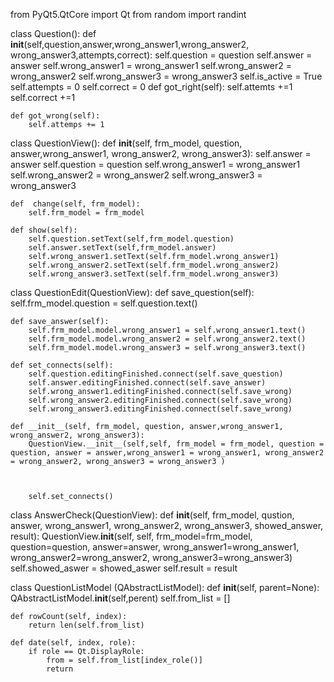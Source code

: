 from PyQt5.QtCore import Qt
from random import randint

class Question():
    def __init__(self,question,answer,wrong_answer1,wrong_answer2, wrong_answer3,attempts,correct):
        self.question = question
        self.answer = answer
        self.wrong_answer1 = wrong_answer1
        self.wrong_answer2 = wrong_answer2
        self.wrong_answer3 = wrong_answer3
        self.is_active = True
        self.attempts = 0
        self.correct = 0
    def got_right(self):
        self.attemts +=1
        self.correct +=1

    def got_wrong(self):
        self.attemps += 1

class QuestionView():
    def __init__(self, frm_model, question, answer,wrong_answer1, wrong_answer2, wrong_answer3):
        self.answer = answer
        self.question = question
        self.wrong_answer1 = wrong_answer1
        self.wrong_answer2 = wrong_answer2
        self.wrong_answer3 = wrong_answer3

    def  change(self, frm_model):
        self.frm_model = frm_model

    def show(self):
        self.question.setText(self,frm_model.question)
        self.answer.setText(self,frm_model.answer)
        self.wrong_answer1.setText(self.frm_model.wrong_answer1)
        self.wrong_answer2.setText(self.frm_model.wrong_answer2)
        self.wrong_answer3.setText(self.frm_model.wrong_answer3)


class QuestionEdit(QuestionView):
    def save_question(self):
        self.frm_model.question = self.question.text()

    def save_answer(self):
        self.frm_model.model.wrong_answer1 = self.wrong_answer1.text()
        self.frm_model.model.wrong_answer2 = self.wrong_answer2.text()
        self.frm_model.model.wrong_answer3 = self.wrong_answer3.text()

    def set_connects(self):
        self.question.editingFinished.connect(self.save_question)
        self.answer.editingFinished.connect(self.save_answer)
        self.wrong_answer1.editingFinished.connect(self.save_wrong)
        self.wrong_answer2.editingFinished.connect(self.save_wrong)
        self.wrong_answer3.editingFinished.connect(self.save_wrong)

    def __init__(self, frm_model, question, answer,wrong_answer1, wrong_answer2, wrong_answer3):
        QuestionView.__init__(self,self, frm_model = frm_model, question = question, answer = answer,wrong_answer1 = wrong_answer1, wrong_answer2 = wrong_answer2, wrong_answer3 = wrong_answer3 )



        self.set_connects()

class AnswerCheck(QuestionView):
    def __init__(self, frm_model, qustion, answer, wrong_answer1, wrong_answer2, wrong_answer3, showed_answer, result):
        QuestionView.__init__(self, self, frm_model=frm_model, question=question, answer=answer,
                              wrong_answer1=wrong_answer1, wrong_answer2=wrong_answer2, wrong_answer3=wrong_answer3)
        self.showed_aswer = showed_aswer
        self.result = result

class QuestionListModel (QAbstractListModel):
    def __init__(self, parent=None):
        QAbstractListModel.__init__(self,perent)
        self.from_list  = []

    def rowCount(self, index):
        return len(self.from_list)

    def date(self, index, role):
        if role == Qt.DisplayRole:
            from = self.from_list[index_role()]
            return 
